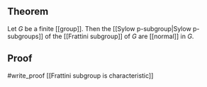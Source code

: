 ## Theorem
Let $G$ be a finite [[group]]. Then the [[Sylow p-subgroup|Sylow p-subgroups]] of the [[Frattini subgroup]] of $G$ are [[normal]] in $G$.
## Proof
#write_proof [[Frattini subgroup is characteristic]]